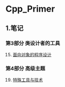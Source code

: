 # Cpp_Primer

## 1.笔记

### 第3部分 类设计者的工具

15. [面向对象的程序设计](./notes/15.md)

### 第4部分 高级主题

19. [特殊工具与技术](./notes/19.md)